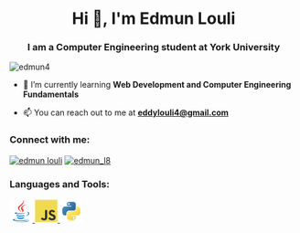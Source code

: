 <h1 align="center">Hi 👋, I'm Edmun Louli</h1>
<h3 align="center">I am a Computer Engineering student at York University</h3>

<p align="left"> <img src="https://komarev.com/ghpvc/?username=edmun4&label=Profile%20views&color=0e75b6&style=flat" alt="edmun4" /> </p>

- 🌱 I’m currently learning **Web Development and Computer Engineering Fundamentals**

- 📫 You can reach out to me at **eddylouli4@gmail.com**

<h3 align="left">Connect with me:</h3>
<p align="left">
<a href="https://linkedin.com/in/edmun louli" target="blank"><img align="center" src="https://raw.githubusercontent.com/rahuldkjain/github-profile-readme-generator/master/src/images/icons/Social/linked-in-alt.svg" alt="edmun louli" height="30" width="40" /></a>
<a href="https://instagram.com/edmun_l8" target="blank"><img align="center" src="https://raw.githubusercontent.com/rahuldkjain/github-profile-readme-generator/master/src/images/icons/Social/instagram.svg" alt="edmun_l8" height="30" width="40" /></a>
</p>

<h3 align="left">Languages and Tools:</h3>
<p align="left"> <a href="https://www.java.com" target="_blank" rel="noreferrer"> <img src="https://raw.githubusercontent.com/devicons/devicon/master/icons/java/java-original.svg" alt="java" width="40" height="40"/> </a> <a href="https://developer.mozilla.org/en-US/docs/Web/JavaScript" target="_blank" rel="noreferrer"> <img src="https://raw.githubusercontent.com/devicons/devicon/master/icons/javascript/javascript-original.svg" alt="javascript" width="40" height="40"/> </a> <a href="https://www.python.org" target="_blank" rel="noreferrer"> <img src="https://raw.githubusercontent.com/devicons/devicon/master/icons/python/python-original.svg" alt="python" width="40" height="40"/> </a> </p>
